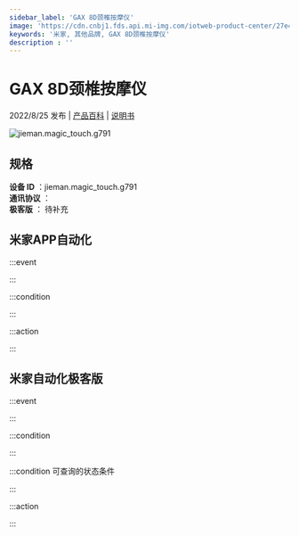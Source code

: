 ```yaml
---
sidebar_label: 'GAX 8D颈椎按摩仪'
image: 'https://cdn.cnbj1.fds.api.mi-img.com/iotweb-product-center/27e4799059a3a815ffd388cd6796250f_1660191009227.png?GalaxyAccessKeyId=AKVGLQWBOVIRQ3XLEW&Expires=9223372036854775807&Signature=3nTs7McY9qOiIP6ttl3FYZx9T+M='
keywords: '米家, 其他品牌, GAX 8D颈椎按摩仪'
description : ''
---
```

# GAX 8D颈椎按摩仪

2022/8/25 发布 | [产品百科](https://home.mi.com/webapp/content/baike/product/index.html?model=jieman.magic_touch.g791/) | [说明书](https://home.mi.com/views/introduction.html?model=jieman.magic_touch.g791&region=cn)

![jieman.magic_touch.g791](https://cdn.cnbj1.fds.api.mi-img.com/iotweb-product-center/27e4799059a3a815ffd388cd6796250f_1660191009227.png?GalaxyAccessKeyId=AKVGLQWBOVIRQ3XLEW&Expires=9223372036854775807&Signature=3nTs7McY9qOiIP6ttl3FYZx9T+M=)

## 规格  
> 
**设备 ID** ：jieman.magic_touch.g791  
**通讯协议** ：  
**极客版**  ： 待补充 


## 米家APP自动化  

:::event  

:::

:::condition  

:::

:::action   

:::

## 米家自动化极客版  

:::event  

:::

:::condition  

:::

:::condition 可查询的状态条件  

:::

:::action  

:::

        
